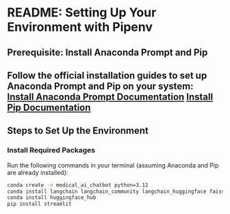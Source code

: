 # README: Setting Up Your Environment with Pipenv

## Prerequisite: Install Anaconda Prompt and Pip
Follow the official installation guides to set up Anaconda Prompt and Pip on your system:  
[Install Anaconda Prompt Documentation](https://www.anaconda.com/docs/getting-started/anaconda/install)
[Install Pip Documentation](https://pip.pypa.io/en/stable/installation/)
---

## Steps to Set Up the Environment

### Install Required Packages
Run the following commands in your terminal (assuming Anaconda and Pip are already installed):

```bash
conda create -n medical_ai_chatbot python=3.12
conda install langchain langchain_community langchain_huggingface faiss-cpu pypdf
conda install huggingface_hub
pip install streamlit



